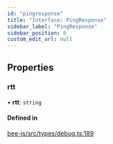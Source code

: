 ```yaml
---
id: "pingresponse"
title: "Interface: PingResponse"
sidebar_label: "PingResponse"
sidebar_position: 0
custom_edit_url: null
---
```


## Properties

### rtt

• **rtt**: `string`

#### Defined in

[bee-js/src/types/debug.ts:189](https://github.com/ethersphere/bee-js/blob/ae6a776/src/types/debug.ts#L189)
